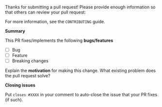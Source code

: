 Thanks for submitting a pull request! Please provide enough information so that others can review your pull request:

For more information, see the `CONTRIBUTING` guide.

**Summary**

<!-- Summary of the PR -->

This PR fixes/implements the following **bugs/features**

* [ ] Bug
* [ ] Feature
* [ ] Breaking changes

Explain the **motivation** for making this change. What existing problem does the pull request solve?

**Closing issues**

Put `closes #XXXX` in your comment to auto-close the issue that your PR fixes (if such).
